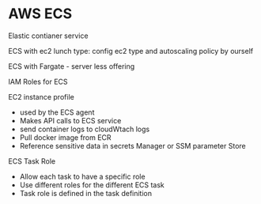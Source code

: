 # AWS ECS

Elastic contianer service

ECS with ec2 lunch type: config ec2 type and autoscaling policy by ourself

ECS with Fargate - server less offering

IAM Roles for ECS

EC2 instance profile

- used by the ECS agent
- Makes API calls to ECS service
- send container logs to cloudWtach logs
- Pull docker image from ECR
- Reference sensitive data in secrets Manager or SSM parameter Store

ECS Task Role

- Allow each task to have a specific role
- Use different roles for the different ECS task
- Task role is defined in the task definition

